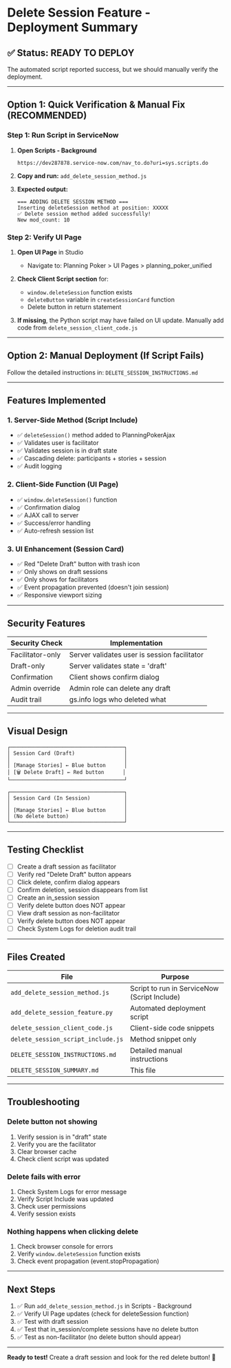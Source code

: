 # Delete Session Feature - Deployment Summary

## ✅ Status: READY TO DEPLOY

The automated script reported success, but we should manually verify the deployment.

---

## Option 1: Quick Verification & Manual Fix (RECOMMENDED)

### Step 1: Run Script in ServiceNow

1. **Open Scripts - Background**
   ```
   https://dev287878.service-now.com/nav_to.do?uri=sys.scripts.do
   ```

2. **Copy and run:** `add_delete_session_method.js`

3. **Expected output:**
   ```
   === ADDING DELETE SESSION METHOD ===
   Inserting deleteSession method at position: XXXXX
   ✅ Delete session method added successfully!
   New mod_count: 10
   ```

### Step 2: Verify UI Page

1. **Open UI Page** in Studio
   - Navigate to: Planning Poker > UI Pages > planning_poker_unified

2. **Check Client Script section** for:
   - `window.deleteSession` function exists
   - `deleteButton` variable in `createSessionCard` function
   - Delete button in return statement

3. **If missing**, the Python script may have failed on UI update. Manually add code from `delete_session_client_code.js`

---

## Option 2: Manual Deployment (If Script Fails)

Follow the detailed instructions in: `DELETE_SESSION_INSTRUCTIONS.md`

---

## Features Implemented

### 1. Server-Side Method (Script Include)
- ✅ `deleteSession()` method added to PlanningPokerAjax
- ✅ Validates user is facilitator
- ✅ Validates session is in draft state
- ✅ Cascading delete: participants + stories + session
- ✅ Audit logging

### 2. Client-Side Function (UI Page)
- ✅ `window.deleteSession()` function
- ✅ Confirmation dialog
- ✅ AJAX call to server
- ✅ Success/error handling
- ✅ Auto-refresh session list

### 3. UI Enhancement (Session Card)
- ✅ Red "Delete Draft" button with trash icon
- ✅ Only shows on draft sessions
- ✅ Only shows for facilitators
- ✅ Event propagation prevented (doesn't join session)
- ✅ Responsive viewport sizing

---

## Security Features

| Security Check | Implementation |
|----------------|----------------|
| Facilitator-only | Server validates user is session facilitator |
| Draft-only | Server validates state = 'draft' |
| Confirmation | Client shows confirm dialog |
| Admin override | Admin role can delete any draft |
| Audit trail | gs.info logs who deleted what |

---

## Visual Design

```
┌─────────────────────────────────────┐
│ Session Card (Draft)                │
│                                     │
│ [Manage Stories] ← Blue button      │
│ [🗑️ Delete Draft] ← Red button      │
└─────────────────────────────────────┘

┌─────────────────────────────────────┐
│ Session Card (In Session)           │
│                                     │
│ [Manage Stories] ← Blue button      │
│ (No delete button)                  │
└─────────────────────────────────────┘
```

---

## Testing Checklist

- [ ] Create a draft session as facilitator
- [ ] Verify red "Delete Draft" button appears
- [ ] Click delete, confirm dialog appears
- [ ] Confirm deletion, session disappears from list
- [ ] Create an in_session session
- [ ] Verify delete button does NOT appear
- [ ] View draft session as non-facilitator
- [ ] Verify delete button does NOT appear
- [ ] Check System Logs for deletion audit trail

---

## Files Created

| File | Purpose |
|------|---------|
| `add_delete_session_method.js` | Script to run in ServiceNow (Script Include) |
| `add_delete_session_feature.py` | Automated deployment script |
| `delete_session_client_code.js` | Client-side code snippets |
| `delete_session_script_include.js` | Method snippet only |
| `DELETE_SESSION_INSTRUCTIONS.md` | Detailed manual instructions |
| `DELETE_SESSION_SUMMARY.md` | This file |

---

## Troubleshooting

### Delete button not showing
1. Verify session is in "draft" state
2. Verify you are the facilitator
3. Clear browser cache
4. Check client script was updated

### Delete fails with error
1. Check System Logs for error message
2. Verify Script Include was updated
3. Check user permissions
4. Verify session exists

### Nothing happens when clicking delete
1. Check browser console for errors
2. Verify `window.deleteSession` function exists
3. Check event propagation (event.stopPropagation)

---

## Next Steps

1. ✅ Run `add_delete_session_method.js` in Scripts - Background
2. ✅ Verify UI Page updates (check for deleteSession function)
3. ✅ Test with draft session
4. ✅ Test that in_session/complete sessions have no delete button
5. ✅ Test as non-facilitator (no delete button should appear)

---

**Ready to test!** Create a draft session and look for the red delete button! 🎯
